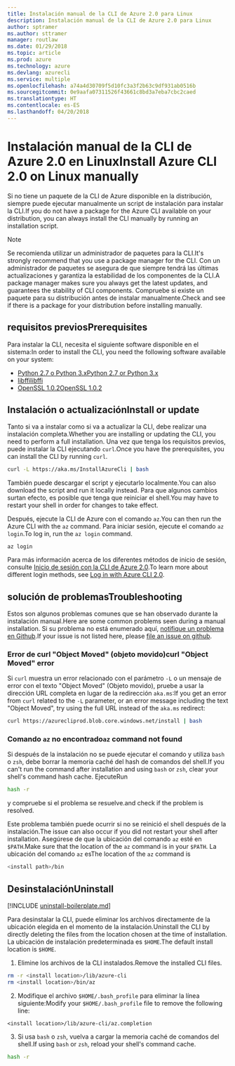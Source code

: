 ```yaml
---
title: Instalación manual de la CLI de Azure 2.0 para Linux
description: Instalación manual de la CLI de Azure 2.0 para Linux
author: sptramer
ms.author: sttramer
manager: routlaw
ms.date: 01/29/2018
ms.topic: article
ms.prod: azure
ms.technology: azure
ms.devlang: azurecli
ms.service: multiple
ms.openlocfilehash: a74a4d30709f5d10fc3a3f2b63c9df931ab0516b
ms.sourcegitcommit: 0e9aafa07311526f43661c8bd3a7eba7cbc2caed
ms.translationtype: HT
ms.contentlocale: es-ES
ms.lasthandoff: 04/20/2018
---
```

# <a name="install-azure-cli-20-on-linux-manually"></a><span data-ttu-id="9693e-103">Instalación manual de la CLI de Azure 2.0 en Linux</span><span class="sxs-lookup"><span data-stu-id="9693e-103">Install Azure CLI 2.0 on Linux manually</span></span>

<span data-ttu-id="9693e-104">Si no tiene un paquete de la CLI de Azure disponible en la distribución, siempre puede ejecutar manualmente un script de instalación para instalar la CLI.</span><span class="sxs-lookup"><span data-stu-id="9693e-104">If you do not have a package for the Azure CLI available on your distribution, you can always install the CLI manually by running an installation script.</span></span>

> [!NOTE]
> <span data-ttu-id="9693e-105">Se recomienda utilizar un administrador de paquetes para la CLI.</span><span class="sxs-lookup"><span data-stu-id="9693e-105">It's strongly recommend that you use a package manager for the CLI.</span></span> <span data-ttu-id="9693e-106">Con un administrador de paquetes se asegura de que siempre tendrá las últimas actualizaciones y garantiza la estabilidad de los componentes de la CLI.</span><span class="sxs-lookup"><span data-stu-id="9693e-106">A package manager makes sure you always get the latest updates, and guarantees the stability of CLI components.</span></span> <span data-ttu-id="9693e-107">Compruebe si existe un paquete para su distribución antes de instalar manualmente.</span><span class="sxs-lookup"><span data-stu-id="9693e-107">Check and see if there is a package for your distribution before installing manually.</span></span>

## <a name="prerequisites"></a><span data-ttu-id="9693e-108">requisitos previos</span><span class="sxs-lookup"><span data-stu-id="9693e-108">Prerequisites</span></span>

<span data-ttu-id="9693e-109">Para instalar la CLI, necesita el siguiente software disponible en el sistema:</span><span class="sxs-lookup"><span data-stu-id="9693e-109">In order to install the CLI, you need the following software available on your system:</span></span>

* [<span data-ttu-id="9693e-110">Python 2.7 o Python 3.x</span><span class="sxs-lookup"><span data-stu-id="9693e-110">Python 2.7 or Python 3.x</span></span>](https://www.python.org/downloads/)
* [<span data-ttu-id="9693e-111">libffi</span><span class="sxs-lookup"><span data-stu-id="9693e-111">libffi</span></span>](https://sourceware.org/libffi/)
* [<span data-ttu-id="9693e-112">OpenSSL 1.0.2</span><span class="sxs-lookup"><span data-stu-id="9693e-112">OpenSSL 1.0.2</span></span>](https://www.openssl.org/source/)

## <a name="install-or-update"></a><span data-ttu-id="9693e-113">Instalación o actualización</span><span class="sxs-lookup"><span data-stu-id="9693e-113">Install or update</span></span>

<span data-ttu-id="9693e-114">Tanto si va a instalar como si va a actualizar la CLI, debe realizar una instalación completa.</span><span class="sxs-lookup"><span data-stu-id="9693e-114">Whether you are installing or updating the CLI, you need to perform a full installation.</span></span> <span data-ttu-id="9693e-115">Una vez que tenga los requisitos previos, puede instalar la CLI ejecutando `curl`.</span><span class="sxs-lookup"><span data-stu-id="9693e-115">Once you have the prerequisites, you can install the CLI by running `curl`.</span></span>

```bash
curl -L https://aka.ms/InstallAzureCli | bash
```

<span data-ttu-id="9693e-116">También puede descargar el script y ejecutarlo localmente.</span><span class="sxs-lookup"><span data-stu-id="9693e-116">You can also download the script and run it locally instead.</span></span> <span data-ttu-id="9693e-117">Para que algunos cambios surtan efecto, es posible que tenga que reiniciar el shell.</span><span class="sxs-lookup"><span data-stu-id="9693e-117">You may have to restart your shell in order for changes to take effect.</span></span> 

<span data-ttu-id="9693e-118">Después, ejecute la CLI de Azure con el comando `az`.</span><span class="sxs-lookup"><span data-stu-id="9693e-118">You can then run the Azure CLI with the `az` command.</span></span> <span data-ttu-id="9693e-119">Para iniciar sesión, ejecute el comando `az login`.</span><span class="sxs-lookup"><span data-stu-id="9693e-119">To log in, run the `az login` command.</span></span>

```azurecli
az login
```

<span data-ttu-id="9693e-120">Para más información acerca de los diferentes métodos de inicio de sesión, consulte [Inicio de sesión con la CLI de Azure 2.0](authenticate-azure-cli.md).</span><span class="sxs-lookup"><span data-stu-id="9693e-120">To learn more about different login methods, see [Log in with Azure CLI 2.0](authenticate-azure-cli.md).</span></span>

## <a name="troubleshooting"></a><span data-ttu-id="9693e-121">solución de problemas</span><span class="sxs-lookup"><span data-stu-id="9693e-121">Troubleshooting</span></span>

<span data-ttu-id="9693e-122">Estos son algunos problemas comunes que se han observado durante la instalación manual.</span><span class="sxs-lookup"><span data-stu-id="9693e-122">Here are some common problems seen during a manual installation.</span></span> <span data-ttu-id="9693e-123">Si su problema no está enumerado aquí, [notifique un problema en Github](https://github.com/Azure/azure-cli/issues).</span><span class="sxs-lookup"><span data-stu-id="9693e-123">If your issue is not listed here, please [file an issue on github](https://github.com/Azure/azure-cli/issues).</span></span>
### <a name="curl-object-moved-error"></a><span data-ttu-id="9693e-124">Error de curl "Object Moved" (objeto movido)</span><span class="sxs-lookup"><span data-stu-id="9693e-124">curl "Object Moved" error</span></span>

<span data-ttu-id="9693e-125">Si `curl` muestra un error relacionado con el parámetro `-L` o un mensaje de error con el texto "Object Moved" (Objeto movido), pruebe a usar la dirección URL completa en lugar de la redirección `aka.ms`:</span><span class="sxs-lookup"><span data-stu-id="9693e-125">If you get an error from `curl` related to the `-L` parameter, or an error message including the text "Object Moved", try using the full URL instead of the `aka.ms` redirect:</span></span>

```bash
curl https://azurecliprod.blob.core.windows.net/install | bash
```

### <a name="az-command-not-found"></a><span data-ttu-id="9693e-126">Comando `az` no encontrado</span><span class="sxs-lookup"><span data-stu-id="9693e-126">`az` command not found</span></span>

<span data-ttu-id="9693e-127">Si después de la instalación no se puede ejecutar el comando y utiliza `bash` o `zsh`, debe borrar la memoria caché del hash de comandos del shell.</span><span class="sxs-lookup"><span data-stu-id="9693e-127">If you can't run the command after installation and using `bash` or `zsh`, clear your shell's command hash cache.</span></span> <span data-ttu-id="9693e-128">Ejecute</span><span class="sxs-lookup"><span data-stu-id="9693e-128">Run</span></span>

```bash
hash -r
```

<span data-ttu-id="9693e-129">y compruebe si el problema se resuelve.</span><span class="sxs-lookup"><span data-stu-id="9693e-129">and check if the problem is resolved.</span></span>

<span data-ttu-id="9693e-130">Este problema también puede ocurrir si no se reinició el shell después de la instalación.</span><span class="sxs-lookup"><span data-stu-id="9693e-130">The issue can also occur if you did not restart your shell after installation.</span></span> <span data-ttu-id="9693e-131">Asegúrese de que la ubicación del comando `az` esté en `$PATH`.</span><span class="sxs-lookup"><span data-stu-id="9693e-131">Make sure that the location of the `az` command is in your `$PATH`.</span></span> <span data-ttu-id="9693e-132">La ubicación del comando `az` es</span><span class="sxs-lookup"><span data-stu-id="9693e-132">The location of the `az` command is</span></span>

```bash
<install path>/bin
```

## <a name="uninstall"></a><span data-ttu-id="9693e-133">Desinstalación</span><span class="sxs-lookup"><span data-stu-id="9693e-133">Uninstall</span></span>

[!INCLUDE [uninstall-boilerplate.md](includes/uninstall-boilerplate.md)]

<span data-ttu-id="9693e-134">Para desinstalar la CLI, puede eliminar los archivos directamente de la ubicación elegida en el momento de la instalación.</span><span class="sxs-lookup"><span data-stu-id="9693e-134">Uninstall the CLI by directly deleting the files from the location chosen at the time of installation.</span></span> <span data-ttu-id="9693e-135">La ubicación de instalación predeterminada es `$HOME`.</span><span class="sxs-lookup"><span data-stu-id="9693e-135">The default install location is `$HOME`.</span></span>

1. <span data-ttu-id="9693e-136">Elimine los archivos de la CLI instalados.</span><span class="sxs-lookup"><span data-stu-id="9693e-136">Remove the installed CLI files.</span></span>

  ```bash
  rm -r <install location>/lib/azure-cli
  rm <install location>/bin/az
  ```
2. <span data-ttu-id="9693e-137">Modifique el archivo `$HOME/.bash_profile` para eliminar la línea siguiente:</span><span class="sxs-lookup"><span data-stu-id="9693e-137">Modify your `$HOME/.bash_profile` file to remove the following line:</span></span>

  ```
  <install location>/lib/azure-cli/az.completion
  ```

3. <span data-ttu-id="9693e-138">Si usa `bash` o `zsh`, vuelva a cargar la memoria caché de comandos del shell.</span><span class="sxs-lookup"><span data-stu-id="9693e-138">If using `bash` or `zsh`, reload your shell's command cache.</span></span>

  ```bash
  hash -r
  ```

